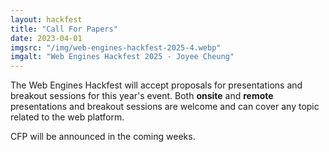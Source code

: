 ```yaml
---
layout: hackfest
title: "Call For Papers"
date: 2023-04-01
imgsrc: "/img/web-engines-hackfest-2025-4.webp"
imgalt: "Web Engines Hackfest 2025 - Joyee Cheung"
---
```


The Web Engines Hackfest will accept proposals for presentations and breakout sessions for this year's event. Both **onsite** and **remote** presentations and breakout sessions are welcome and can cover any topic related to the web platform.

CFP will be announced in the coming weeks.

<!-- To submit your talk proposal, please [complete this form]({{ site.cfpTalks }}) **by April 30th, 2024**. To submit a breakout session proposal, please [fill a new issue on GitHub]({{ site.cfpBreakoutSessions }}). -->

